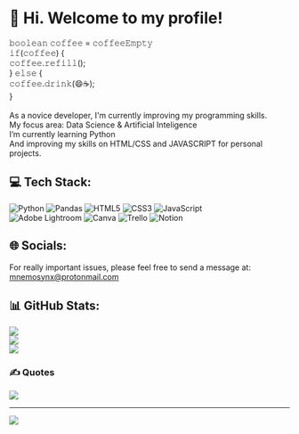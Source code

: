 # 👋 Hi. Welcome to my profile!
𝚋𝚘𝚘𝚕𝚎𝚊𝚗 𝚌𝚘𝚏𝚏𝚎𝚎 = 𝚌𝚘𝚏𝚏𝚎𝚎𝙴𝚖𝚙𝚝𝚢<br>𝚒𝚏(𝚌𝚘𝚏𝚏𝚎𝚎) {<br>𝚌𝚘𝚏𝚏𝚎𝚎.𝚛𝚎𝚏𝚒𝚕𝚕();<br>} 𝚎𝚕𝚜𝚎 {<br>𝚌𝚘𝚏𝚏𝚎𝚎.𝚍𝚛𝚒𝚗𝚔(😄☕);<br>}<br><br>As a novice developer, I'm currently improving my programming skills.<br>My focus area: Data Science & Artificial Inteligence<br>I’m currently learning Python<br>And improving my skills on HTML/CSS and JAVASCRIPT for personal projects.


## 💻 Tech Stack:
![Python](https://img.shields.io/badge/python-3670A0?style=flat&logo=python&logoColor=ffdd54) ![Pandas](https://img.shields.io/badge/pandas-%23150458.svg?style=flat&logo=pandas&logoColor=white) ![HTML5](https://img.shields.io/badge/html5-%23E34F26.svg?style=flat&logo=html5&logoColor=white) ![CSS3](https://img.shields.io/badge/css3-%231572B6.svg?style=flat&logo=css3&logoColor=white) ![JavaScript](https://img.shields.io/badge/javascript-%23323330.svg?style=flat&logo=javascript&logoColor=%23F7DF1E)<br> ![Adobe Lightroom](https://img.shields.io/badge/Adobe%20Lightroom-31A8FF.svg?style=flat&logo=Adobe%20Lightroom&logoColor=white) ![Canva](https://img.shields.io/badge/Canva-%2300C4CC.svg?style=flat&logo=Canva&logoColor=white) ![Trello](https://img.shields.io/badge/Trello-%23026AA7.svg?style=flat&logo=Trello&logoColor=white) ![Notion](https://img.shields.io/badge/Notion-%23000000.svg?style=flat&logo=notion&logoColor=white) 

## 🌐 Socials:
For really important issues, please feel free to send a message at:<br>mnemosynx@protonmail.com
<!-- [![Gmail](https://img.shields.io/badge/Gmail-D14836?style=for-the-badge&logo=gmail&logoColor=white)](mailto:eidos.clouds@gmail.com) -->

## 📊 GitHub Stats:
![](https://github-readme-stats.vercel.app/api?username=orcynus&theme=dark&hide_border=true&include_all_commits=false&count_private=false)<br/>
![](https://github-readme-streak-stats.herokuapp.com/?user=orcynus&theme=dark&hide_border=true)<br/>
![](https://github-readme-stats.vercel.app/api/top-langs/?username=orcynus&theme=dark&hide_border=true&include_all_commits=false&count_private=false&layout=compact)

### ✍️ Quotes
![](https://quotes-github-readme.vercel.app/api?type=horizontal&theme=dark)

---
[![](https://visitcount.itsvg.in/api?id=orcynus&icon=0&color=12)](https://visitcount.itsvg.in)

<!-- Proudly created with GPRM ( https://gprm.itsvg.in ) -->
